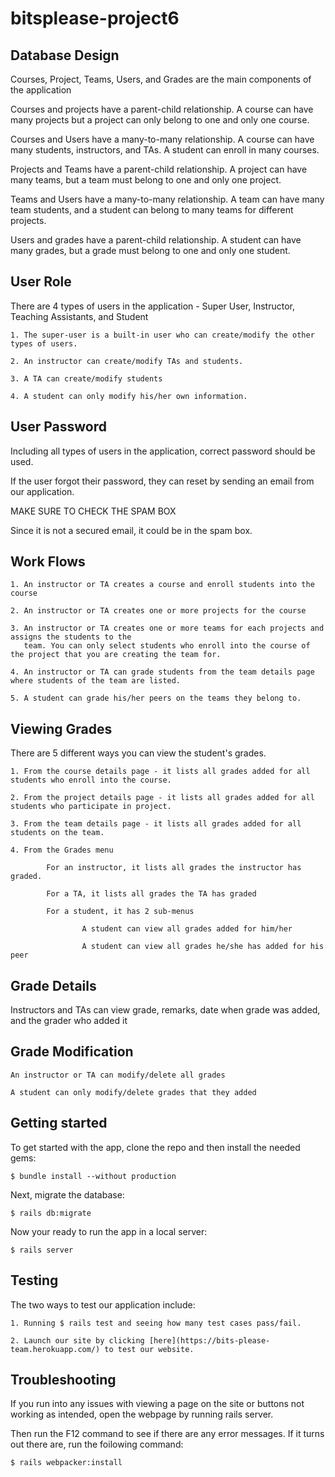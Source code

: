 # bitsplease-project6

## Database Design

Courses, Project, Teams, Users, and Grades are the main components of the application

Courses and projects have a parent-child relationship. A course can have many projects but a project 
can only belong to one and only one course.

Courses and Users have a many-to-many relationship. A course can have many students, instructors, and TAs. A student can enroll in many courses.

Projects and Teams have a parent-child relationship. A project can have many teams, but a team must belong to one and only one project.

Teams and Users have a many-to-many relationship. A team can have many team students, and a student can belong to many teams for different projects.

Users and grades have a parent-child relationship. A student can have many grades, but a grade must belong to one and only one student.

## User Role
There are 4 types of users in the application - Super User, Instructor, Teaching Assistants, and Student
    
    1. The super-user is a built-in user who can create/modify the other types of users.

    2. An instructor can create/modify TAs and students.

    3. A TA can create/modify students

    4. A student can only modify his/her own information.

## User Password
Including all types of users in the application, correct password should be used.

If the user forgot their password, they can reset by sending an email from our application.

MAKE SURE TO CHECK THE SPAM BOX    

Since it is not a secured email, it could be in the spam box.  

## Work Flows
    1. An instructor or TA creates a course and enroll students into the course

    2. An instructor or TA creates one or more projects for the course

    3. An instructor or TA creates one or more teams for each projects and assigns the students to the
       team. You can only select students who enroll into the course of the project that you are creating the team for.

    4. An instructor or TA can grade students from the team details page where students of the team are listed.
    
    5. A student can grade his/her peers on the teams they belong to.

## Viewing Grades
There are 5 different ways you can view the student's grades.

    1. From the course details page - it lists all grades added for all students who enroll into the course.

    2. From the project details page - it lists all grades added for all students who participate in project.

    3. From the team details page - it lists all grades added for all students on the team.

    4. From the Grades menu

            For an instructor, it lists all grades the instructor has graded.

            For a TA, it lists all grades the TA has graded

            For a student, it has 2 sub-menus

                    A student can view all grades added for him/her

                    A student can view all grades he/she has added for his peer

## Grade Details 
Instructors and TAs can view grade, remarks, date when grade was added, and the grader who added it

## Grade Modification
    An instructor or TA can modify/delete all grades

    A student can only modify/delete grades that they added

## Getting started

To get started with the app, clone the repo and then install the needed gems:

```
$ bundle install --without production
```

Next, migrate the database:

```
$ rails db:migrate
```

Now your ready to run the app in a local server:

```
$ rails server
```

## Testing

The two ways to test our application include:

```
1. Running $ rails test and seeing how many test cases pass/fail.

```

```
2. Launch our site by clicking [here](https://bits-please-team.herokuapp.com/) to test our website.

```

## Troubleshooting
If you run into any issues with viewing a page on the site or buttons not working as intended, open the webpage by running rails server. 

Then run the F12 command to see if there are any error messages. If it turns out there are, run the foilowing command:

```
$ rails webpacker:install
```
